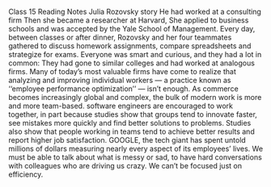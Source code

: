 Class 15 Reading Notes
 Julia Rozovsky story
He had worked at a consulting firm
Then she became a researcher at Harvard, She applied to business schools and was accepted by the Yale School of Management.
Every day, between classes or after dinner, Rozovsky and her four teammates gathered to discuss homework assignments, compare spreadsheets and strategize for exams. Everyone was smart and curious, and they had a lot in common: They had gone to similar colleges and had worked at analogous firms.
Many of today’s most valuable firms have come to realize that analyzing and improving individual workers ­— a practice known as ‘‘employee performance optimization’’ — isn’t enough.
As commerce becomes increasingly global and complex, the bulk of modern work is more and more team-based. software engineers are encouraged to work together, in part because studies show that groups tend to innovate faster, see mistakes more quickly and find better solutions to problems.
Studies also show that people working in teams tend to achieve better results and report higher job satisfaction. GOOGLE, the tech giant has spent untold millions of dollars measuring nearly every aspect of its employees’ lives. We must be able to talk about what is messy or sad, to have hard conversations with colleagues who are driving us crazy. We can’t be focused just on efficiency.